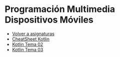 # Programación Multimedia Dispositivos Móviles


* [Volver a asignaturas](../../index.html)
* [CheatSheet Kotlin](./Kotlin_CheatSheet.html)
* [Kotlin Tema 02](./Kotlin_T-02.html)
* [Kotlin Tema 03](./Kotlin_T-03.html)


